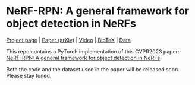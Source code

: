 # NeRF-RPN: A general framework for object detection in NeRFs




[Project page]() | [Paper (arXiv)](https://arxiv.org/abs/2211.11646) | [Video](https://www.youtube.com/watch?v=M8_4Ih1CJjE) | [BibTeX]() | [Data]()





This repo contains a PyTorch implementation of this CVPR2023 paper: [NeRF-RPN: A general framework for object detection in NeRFs](https://arxiv.org/pdf/2211.11646.pdf). 

Both the code and the dataset used in the paper will be released soon. Please stay tuned.

